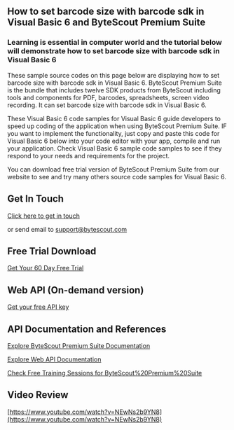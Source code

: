 ## How to set barcode size with barcode sdk in Visual Basic 6 and ByteScout Premium Suite

### Learning is essential in computer world and the tutorial below will demonstrate how to set barcode size with barcode sdk in Visual Basic 6

These sample source codes on this page below are displaying how to set barcode size with barcode sdk in Visual Basic 6. ByteScout Premium Suite is the bundle that includes twelve SDK products from ByteScout including tools and components for PDF, barcodes, spreadsheets, screen video recording. It can set barcode size with barcode sdk in Visual Basic 6.

 These Visual Basic 6 code samples for Visual Basic 6 guide developers to speed up coding of the application when using ByteScout Premium Suite. IF you want to implement the functionality, just copy and paste this code for Visual Basic 6 below into your code editor with your app, compile and run your application. Check Visual Basic 6 sample code samples to see if they respond to your needs and requirements for the project.

You can download free trial version of ByteScout Premium Suite from our website to see and try many others source code samples for Visual Basic 6.

## Get In Touch

[Click here to get in touch](https://bytescout.zendesk.com/hc/en-us/requests/new?subject=ByteScout%20Premium%20Suite%20Question)

or send email to [support@bytescout.com](mailto:support@bytescout.com?subject=ByteScout%20Premium%20Suite%20Question) 

## Free Trial Download

[Get Your 60 Day Free Trial](https://bytescout.com/download/web-installer?utm_source=github-readme)

## Web API (On-demand version)

[Get your free API key](https://pdf.co/documentation/api?utm_source=github-readme)

## API Documentation and References

[Explore ByteScout Premium Suite Documentation](https://bytescout.com/documentation/index.html?utm_source=github-readme)

[Explore Web API Documentation](https://pdf.co/documentation/api?utm_source=github-readme)

[Check Free Training Sessions for ByteScout%20Premium%20Suite](https://academy.bytescout.com/)

## Video Review

[https://www.youtube.com/watch?v=NEwNs2b9YN8](https://www.youtube.com/watch?v=NEwNs2b9YN8)